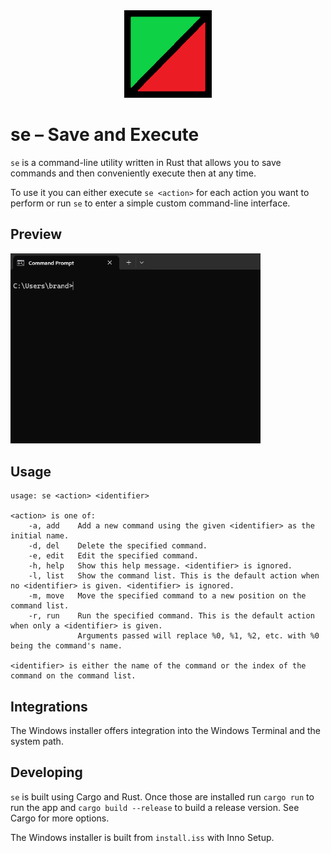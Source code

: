 <div align="center">
<img  src="images/icon.png" alt="se" width="140">
</div>

# se – Save and Execute

`se` is a command-line utility written in Rust that allows you to save commands and then conveniently execute then at any time.

To use it you can either execute `se <action>` for each action you want to perform or run `se` to enter a simple custom command-line interface.

## Preview

<img  src="images/preview.gif" alt="se" width="400">

## Usage

```text
usage: se <action> <identifier>

<action> is one of:
    -a, add    Add a new command using the given <identifier> as the initial name.
    -d, del    Delete the specified command.
    -e, edit   Edit the specified command.
    -h, help   Show this help message. <identifier> is ignored.
    -l, list   Show the command list. This is the default action when no <identifier> is given. <identifier> is ignored.
    -m, move   Move the specified command to a new position on the command list.
    -r, run    Run the specified command. This is the default action when only a <identifier> is given.
               Arguments passed will replace %0, %1, %2, etc. with %0 being the command's name.

<identifier> is either the name of the command or the index of the command on the command list.
```

## Integrations

The Windows installer offers integration into the Windows Terminal and the system path.

## Developing

`se` is built using Cargo and Rust. Once those are installed run `cargo run` to run the app and `cargo build --release` to build a release version. See Cargo for more options.

The Windows installer is built from `install.iss` with Inno Setup.
